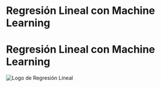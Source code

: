 # Regresión Lineal con Machine Learning

# Regresión Lineal con Machine Learning

![Logo de Regresión Lineal](https://i.imgur.com/tB4NH9B.png)


